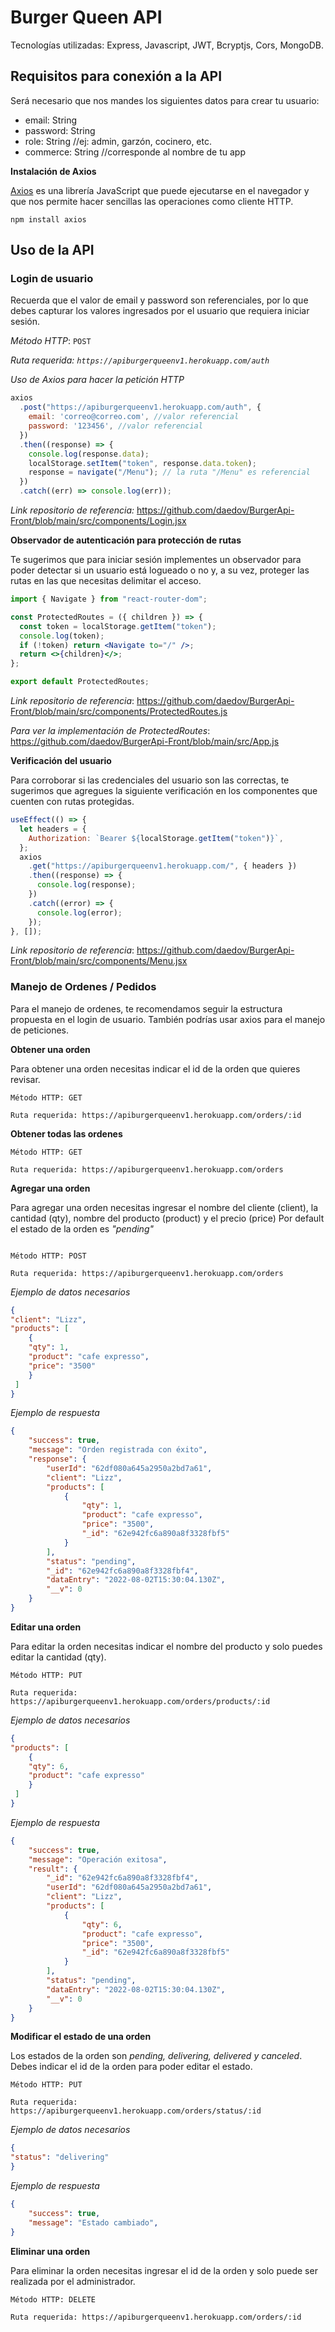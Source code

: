 # Burger Queen API

Tecnologías utilizadas: Express, Javascript, JWT, Bcryptjs, Cors, MongoDB.

## Requisitos para conexión a la API

Será necesario que nos mandes los siguientes datos para crear tu usuario:  
- email: String  
- password: String  
- role: String //ej: admin, garzón, cocinero, etc.  
- commerce: String //corresponde al nombre de tu app  

**Instalación de Axios**

[Axios](https://axios-http.com/) es una librería JavaScript que puede ejecutarse en el navegador y que nos permite hacer sencillas las operaciones como cliente HTTP.

```node
npm install axios
```
## Uso de la API

### Login de usuario

Recuerda que el valor de email y password son referenciales, por lo que debes capturar los valores ingresados por el usuario que requiera iniciar sesión.

_Método HTTP_: `POST`

_Ruta requerida: `https://apiburgerqueenv1.herokuapp.com/auth`_

_Uso de Axios para hacer la petición HTTP_

```javascript
axios
  .post("https://apiburgerqueenv1.herokuapp.com/auth", {
    email: 'correo@correo.com', //valor referencial
    password: '123456', //valor referencial
  })
  .then((response) => {
    console.log(response.data);
    localStorage.setItem("token", response.data.token);
    response = navigate("/Menu"); // la ruta "/Menu" es referencial
  })
  .catch((err) => console.log(err));
```
*Link repositorio de referencia:* https://github.com/daedov/BurgerApi-Front/blob/main/src/components/Login.jsx

**Observador de autenticación para protección de rutas**

Te sugerimos que para iniciar sesión implementes un observador para poder detectar si un usuario está logueado o no y, a su vez, proteger las rutas en las que necesitas delimitar el acceso.

```jsx
import { Navigate } from "react-router-dom";

const ProtectedRoutes = ({ children }) => {
  const token = localStorage.getItem("token");
  console.log(token);
  if (!token) return <Navigate to="/" />;
  return <>{children}</>;
};

export default ProtectedRoutes;
```

*Link repositorio de referencia*: https://github.com/daedov/BurgerApi-Front/blob/main/src/components/ProtectedRoutes.js

*Para ver la implementación de ProtectedRoutes*: https://github.com/daedov/BurgerApi-Front/blob/main/src/App.js

**Verificación del usuario**

Para corroborar si las credenciales del usuario son las correctas, te sugerimos que agregues la siguiente verificación en los componentes que cuenten con rutas protegidas.

```jsx
useEffect(() => {
  let headers = {
    Authorization: `Bearer ${localStorage.getItem("token")}`,
  };
  axios
    .get("https://apiburgerqueenv1.herokuapp.com/", { headers })
    .then((response) => {
      console.log(response);
    })
    .catch((error) => {
      console.log(error);
    });
}, []);
```
*Link repositorio de referencia*: https://github.com/daedov/BurgerApi-Front/blob/main/src/components/Menu.jsx

### Manejo de Ordenes / Pedidos

Para el manejo de ordenes, te recomendamos seguir la estructura propuesta en el login de usuario. También podrías usar axios para el manejo de peticiones.

**Obtener una orden**

Para obtener una orden necesitas indicar el id de la orden que quieres revisar.

```
Método HTTP: GET

Ruta requerida: https://apiburgerqueenv1.herokuapp.com/orders/:id
```

**Obtener todas las ordenes**
```
Método HTTP: GET

Ruta requerida: https://apiburgerqueenv1.herokuapp.com/orders
```

**Agregar una orden**

Para agregar una orden necesitas ingresar el nombre del cliente (client), la cantidad (qty), nombre del producto (product) y el precio (price) Por default el estado de la orden es _"pending"_

```

Método HTTP: POST

Ruta requerida: https://apiburgerqueenv1.herokuapp.com/orders
```

*Ejemplo de datos necesarios*

```json
{
"client": "Lizz",
"products": [
    {
    "qty": 1,
    "product": "cafe expresso",
    "price": "3500"
    }               
 ]
}
```
*Ejemplo de respuesta*

```json
{
    "success": true,
    "message": "Orden registrada con éxito",
    "response": {
        "userId": "62df080a645a2950a2bd7a61",
        "client": "Lizz",
        "products": [
            {
                "qty": 1,
                "product": "cafe expresso",
                "price": "3500",
                "_id": "62e942fc6a890a8f3328fbf5"
            }
        ],
        "status": "pending",
        "_id": "62e942fc6a890a8f3328fbf4",
        "dataEntry": "2022-08-02T15:30:04.130Z",
        "__v": 0
    }
}
```

**Editar una orden**

Para editar la orden necesitas indicar el nombre del producto y solo puedes editar la cantidad (qty).

```
Método HTTP: PUT

Ruta requerida: https://apiburgerqueenv1.herokuapp.com/orders/products/:id
```

*Ejemplo de datos necesarios*

```json
{
"products": [
    {
    "qty": 6,
    "product": "cafe expresso"
    }               
 ]
}
```

*Ejemplo de respuesta*

```json
{
    "success": true,
    "message": "Operación exitosa",
    "result": {
        "_id": "62e942fc6a890a8f3328fbf4",
        "userId": "62df080a645a2950a2bd7a61",
        "client": "Lizz",
        "products": [
            {
                "qty": 6,
                "product": "cafe expresso",
                "price": "3500",
                "_id": "62e942fc6a890a8f3328fbf5"
            }
        ],
        "status": "pending",
        "dataEntry": "2022-08-02T15:30:04.130Z",
        "__v": 0
    }
}
```

**Modificar el estado de una orden**

Los estados de la orden son _pending, delivering, delivered y canceled_. Debes indicar el id de la orden para poder editar el estado.

```
Método HTTP: PUT

Ruta requerida: https://apiburgerqueenv1.herokuapp.com/orders/status/:id
```

*Ejemplo de datos necesarios*

```json
{
"status": "delivering"
}
```

*Ejemplo de respuesta*

```json
{
    "success": true,
    "message": "Estado cambiado",
}
```

**Eliminar una orden**

Para eliminar la orden necesitas ingresar el id de la orden y solo puede ser realizada por el administrador.

```
Método HTTP: DELETE

Ruta requerida: https://apiburgerqueenv1.herokuapp.com/orders/:id
```

